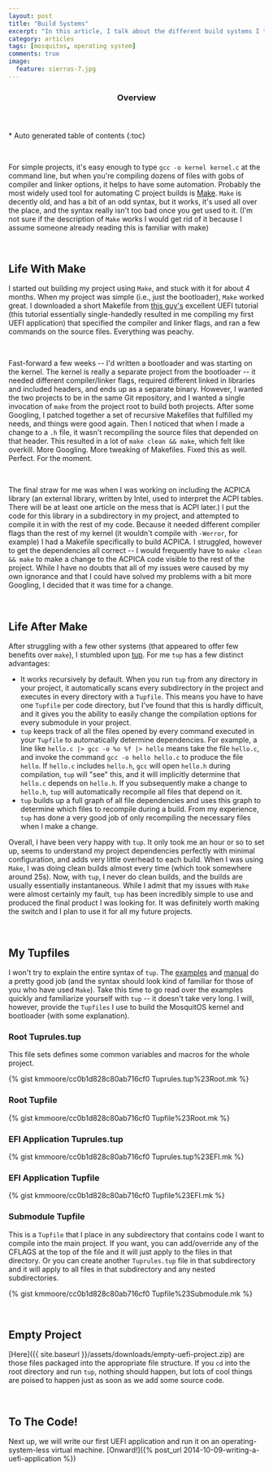 ```yaml
---
layout: post
title: "Build Systems"
excerpt: "In this article, I talk about the different build systems I tried and the setup I eventually settled on."
category: articles
tags: [mosquitos, operating system]
comments: true
image:
  feature: sierras-7.jpg
---
```


<section id="table-of-contents" class="toc">
  <header>
    <h3>Overview</h3>
  </header>
  <div id="drawer" markdown="1">
*  Auto generated table of contents
{:toc}
  </div>
</section>

 

For simple projects, it's easy enough to type `gcc -o kernel kernel.c` at the command line, but when you're compiling dozens of files with gobs of compiler and linker options, it helps to have some automation. Probably the most widely used tool for automating C project builds is [Make](http://www.gnu.org/software/make/). `Make` is decently old, and has a bit of an odd syntax, but it works, it's used all over the place, and the syntax really isn't too bad once you get used to it. (I'm not sure if the description of `Make` works I would get rid of it because I assume someone already reading this is familiar with make)

 

Life With Make
--------------

I started out building my project using `Make`, and stuck with it for about 4 months. When my project was simple (i.e., just the bootloader), `Make` worked great. I downloaded a short Makefile from [this guy's](http://www.rodsbooks.com/efi-programming/index.html) excellent UEFI tutorial (this tutorial essentially single-handedly resulted in me compiling my first UEFI application) that specified the compiler and linker flags, and ran a few commands on the source files. Everything was peachy.

 


Fast-forward a few weeks -- I'd written a bootloader and was starting on the kernel. The kernel is really a separate project from the bootloader -- it needed different compiler/linker flags, required different linked in libraries and included headers, and ends up as a separate binary. However, I wanted the two projects to be in the same Git repository, and I wanted a single invocation of `make` from the project root to build both projects. After some Googling, I patched together a set of recursive Makefiles that fulfilled my needs, and things were good again. Then I noticed that when I made a change to a `.h` file, it wasn't recompiling the source files that depended on that header. This resulted in a lot of `make clean && make`, which felt like overkill. More Googling. More tweaking of Makefiles. Fixed this as well. Perfect. For the moment.

 

The final straw for me was when I was working on including the ACPICA library (an external library, written by Intel, used to interpret the ACPI tables. There will be at least one article on the mess that is ACPI later.) I put the code for this library in a subdirectory in my project, and attempted to compile it in with the rest of my code. Because it needed different compiler flags than the rest of my kernel (it wouldn't compile with `-Werror`, for example) I had a Makefile specifically to build ACPICA. I struggled, however to get the dependencies all correct -- I would frequently have to `make clean && make` to make a change to the ACPICA code visible to the rest of the project. While I have no doubts that all of my issues were caused by my own ignorance and that I could have solved my problems with a bit more Googling, I decided that it was time for a change.

 

Life After Make
---------------

After struggling with a few other systems (that appeared to offer few benefits over `make`), I stumbled upon [tup](gittup.org/tup/). For me `tup` has a few distinct advantages:

- It works recursively by default. When you run `tup` from any directory in your project, it automatically scans every subdirectory in the project and executes in every directory with a `Tupfile`. This means you have to have one `Tupfile` per code directory, but I've found that this is hardly difficult, and it gives you the ability to easily change the compilation options for every submodule in your project.
- `tup` keeps track of all the files opened by every command executed in your `Tupfile` to automatically determine dependencies. For example, a line like `hello.c |> gcc -o %o %f |> hello` means take the file `hello.c`, and invoke the command `gcc -o hello hello.c` to produce the file `hello`. If `hello.c` includes `hello.h`, `gcc` will open `hello.h` during compilation, `tup` will "see" this, and it will implicitly determine that `hello.c` depends on `hello.h`. If you subsequently make a change to `hello.h`, `tup` will automatically recompile all files that depend on it.
- `tup` builds up a full graph of all file dependencies and uses this graph to determine which files to recompile during a build. From my experience, `tup` has done a very good job of only recompiling the necessary files when I make a change.

Overall, I have been very happy with `tup`. It only took me an hour or so to set up, seems to understand my project dependencies perfectly with minimal configuration, and adds very little overhead to each build. When I was using `Make`, I was doing clean builds almost every time (which took somewhere around 25s). Now, with `tup`, I never do clean builds, and the builds are usually essentially instantaneous. While I admit that my issues with `Make` were almost certainly my fault, `tup` has been incredibly simple to use and produced the final product I was looking for. It was definitely worth making the switch and I plan to use it for all my future projects.

 

My Tupfiles
-----------

I won't try to explain the entire syntax of `tup`. The [examples](gittup.org/tup/examples.html) and [manual](gittup.org/tup/manual.html) do a pretty good job (and the syntax should look kind of familiar for those of you who have used `Make`). Take this time to go read over the examples quickly and familiarize yourself with `tup` -- it doesn't take very long. I will, however, provide the `Tupfiles` I use to build the MosquitOS kernel and bootloader (with some explanation). 


### Root Tuprules.tup

This file sets defines some common variables and macros for the whole project.

{% gist kmmoore/cc0b1d828c80ab716cf0 Tuprules.tup%23Root.mk %}


### Root Tupfile


{% gist kmmoore/cc0b1d828c80ab716cf0 Tupfile%23Root.mk %}


### EFI Application Tuprules.tup

{% gist kmmoore/cc0b1d828c80ab716cf0 Tuprules.tup%23EFI.mk %}


### EFI Application Tupfile

{% gist kmmoore/cc0b1d828c80ab716cf0 Tupfile%23EFI.mk %}


### Submodule Tupfile

This is a `Tupfile` that I place in any subdirectory that contains code I want to compile into the main project. If you want, you can add/override any of the CFLAGS at the top of the file and it will just apply to the files in that directory. Or you can create another `Tuprules.tup` file in that subdirectory and it will apply to all files in that subdirectory and any nested subdirectories.

{% gist kmmoore/cc0b1d828c80ab716cf0 Tupfile%23Submodule.mk %}

 

Empty Project
-------------

[Here]({{ site.baseurl }}/assets/downloads/empty-uefi-project.zip) are those files packaged into the appropriate file structure. If you `cd` into the root directory and run `tup`, nothing should happen, but lots of cool things are poised to happen just as soon as we add some source code.

 

To The Code!
------------

Next up, we will write our first UEFI application and run it on an operating-system-less virtual machine. [Onward!]({% post_url 2014-10-09-writing-a-uefi-application %})

